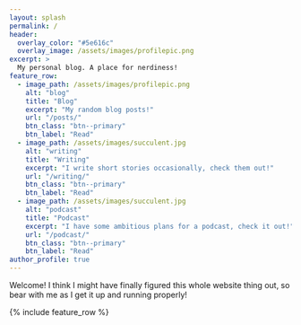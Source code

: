 ```yaml
---
layout: splash
permalink: /
header:
  overlay_color: "#5e616c"
  overlay_image: /assets/images/profilepic.png
excerpt: >
  My personal blog. A place for nerdiness!
feature_row:
  - image_path: /assets/images/profilepic.png
    alt: "blog"
    title: "Blog"
    excerpt: "My random blog posts!"
    url: "/posts/"
    btn_class: "btn--primary"
    btn_label: "Read"
  - image_path: /assets/images/succulent.jpg
    alt: "writing"
    title: "Writing"
    excerpt: "I write short stories occasionally, check them out!"
    url: "/writing/"
    btn_class: "btn--primary"
    btn_label: "Read"
  - image_path: /assets/images/succulent.jpg
    alt: "podcast"
    title: "Podcast"
    excerpt: "I have some ambitious plans for a podcast, check it out!"
    url: "/podcast/"
    btn_class: "btn--primary"
    btn_label: "Read"      
author_profile: true
---
```


Welcome! I think I might have finally figured this whole website thing out, so
bear with me as I get it up and running properly!

{% include feature_row %}

